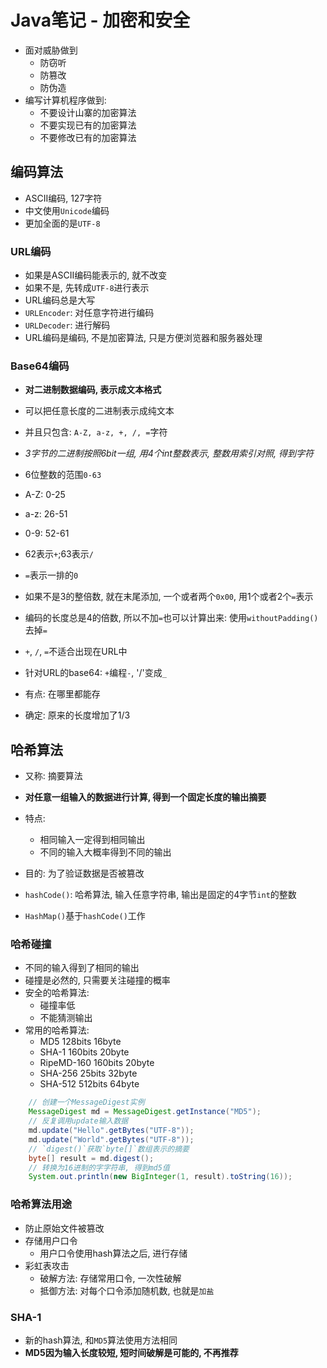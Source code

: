 # Java笔记 - 加密和安全

* 面对威胁做到
  * 防窃听
  * 防篡改
  * 防伪造
* 编写计算机程序做到:
  * 不要设计山寨的加密算法
  * 不要实现已有的加密算法
  * 不要修改已有的加密算法

## 编码算法

* ASCII编码, 127字符
* 中文使用`Unicode`编码
* 更加全面的是`UTF-8`

### URL编码

* 如果是ASCII编码能表示的, 就不改变
* 如果不是, 先转成`UTF-8`进行表示
* URL编码总是大写
* `URLEncoder`: 对任意字符进行编码
* `URLDecoder`: 进行解码
* URL编码是编码, 不是加密算法, 只是方便浏览器和服务器处理

### Base64编码

* **对二进制数据编码, 表示成文本格式**
* 可以把任意长度的二进制表示成纯文本
* 并且只包含: `A-Z, a-z, +, /, =`字符
* *3字节的二进制按照6bit一组, 用4个int整数表示, 整数用索引对照, 得到字符*
* 6位整数的范围`0-63`
* A-Z: 0-25
* a-z: 26-51
* 0-9: 52-61
* 62表示`+`;63表示`/`
* `=`表示一排的`0`
* 如果不是3的整倍数, 就在末尾添加, 一个或者两个`0x00`, 用1个或者2个`=`表示
* 编码的长度总是4的倍数, 所以不加`=`也可以计算出来: 使用`withoutPadding()`去掉`=`

* `+`, `/`, `=`不适合出现在URL中
* 针对URL的base64: `+`编程`-`, '/'变成`_`
* 有点: 在哪里都能存
* 确定: 原来的长度增加了1/3

## 哈希算法

* 又称: 摘要算法
* **对任意一组输入的数据进行计算, 得到一个固定长度的输出摘要**
* 特点:
  * 相同输入一定得到相同输出
  * 不同的输入大概率得到不同的输出
* 目的: 为了验证数据是否被篡改

* `hashCode()`: 哈希算法, 输入任意字符串, 输出是固定的4字节`int`的整数
* `HashMap()`基于`hashCode()`工作

### 哈希碰撞

* 不同的输入得到了相同的输出
* 碰撞是必然的, 只需要关注碰撞的概率
* 安全的哈希算法:
  * 碰撞率低
  * 不能猜测输出
* 常用的哈希算法:
  * MD5 128bits 16byte
  * SHA-1 160bits 20byte
  * RipeMD-160 160bits 20byte
  * SHA-256 25bits 32byte
  * SHA-512 512bits 64byte

```java
    // 创建一个MessageDigest实例
    MessageDigest md = MessageDigest.getInstance("MD5");
    // 反复调用update输入数据
    md.update("Hello".getBytes("UTF-8"));
    md.update("World".getBytes("UTF-8"));
    // `digest()`获取`byte[]`数组表示的摘要
    byte[] result = md.digest();
    // 转换为16进制的字字符串, 得到md5值
    System.out.println(new BigInteger(1, result).toString(16));
```

### 哈希算法用途

* 防止原始文件被篡改
* 存储用户口令
  * 用户口令使用hash算法之后, 进行存储
* 彩虹表攻击
  * 破解方法: 存储常用口令, 一次性破解
  * 抵御方法: 对每个口令添加随机数, 也就是`加盐`

### SHA-1

* 新的hash算法, 和`MD5`算法使用方法相同
* **MD5因为输入长度较短, 短时间破解是可能的, 不再推荐**
